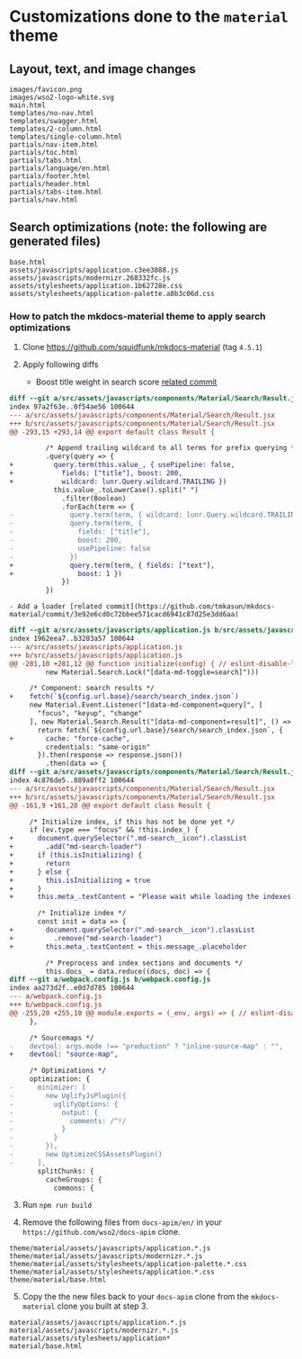 # Customizations done to the `material` theme

## Layout, text, and image changes

```
images/favicon.png
images/wso2-logo-white.svg
main.html
templates/no-nav.html
templates/swagger.html
templates/2-column.html
templates/single-column.html
partials/nav-item.html
partials/toc.html
partials/tabs.html
partials/language/en.html
partials/footer.html
partials/header.html
partials/tabs-item.html
partials/nav.html
```

## Search optimizations (note: the following are generated files)

```
base.html
assets/javascripts/application.c3ee3888.js
assets/javascripts/modernizr.268332fc.js
assets/stylesheets/application.1b62728e.css
assets/stylesheets/application-palette.a8b3c06d.css
```

### How to patch the mkdocs-material theme to apply search optimizations

1. Clone https://github.com/squidfunk/mkdocs-material (tag `4.5.1`)
2. Apply following diffs

   - Boost title weight in search score [related commit](https://github.com/tmkasun/mkdocs-material/commit/d46be032bea6c84c996f6308c743277a2ad1a060)

```diff
diff --git a/src/assets/javascripts/components/Material/Search/Result.jsx b/src/assets/javascripts/components/Material/Search/Result.jsx
index 97a2f63e..0f54ae56 100644
--- a/src/assets/javascripts/components/Material/Search/Result.jsx
+++ b/src/assets/javascripts/components/Material/Search/Result.jsx
@@ -293,15 +293,14 @@ export default class Result {

         /* Append trailing wildcard to all terms for prefix querying */
         .query(query => {
+          query.term(this.value_, { usePipeline: false,
+            fields: ["title"], boost: 200,
+            wildcard: lunr.Query.wildcard.TRAILING })
           this.value_.toLowerCase().split(" ")
             .filter(Boolean)
             .forEach(term => {
-              query.term(term, { wildcard: lunr.Query.wildcard.TRAILING })
-              query.term(term, {
-                fields: ["title"],
-                boost: 200,
-                usePipeline: false
-              })
+              query.term(term, { fields: ["text"],
+                boost: 1 })
             })
         })
```


    - Add a loader [related commit](https://github.com/tmkasun/mkdocs-material/commit/3e92e6cd0c72bbee571cacd6941c87d25e3dd6aa)

```diff
diff --git a/src/assets/javascripts/application.js b/src/assets/javascripts/application.js
index 1962eea7..b3203a57 100644
--- a/src/assets/javascripts/application.js
+++ b/src/assets/javascripts/application.js
@@ -281,10 +281,12 @@ function initialize(config) { // eslint-disable-line func-style
         new Material.Search.Lock("[data-md-toggle=search]")))

     /* Component: search results */
+    fetch(`${config.url.base}/search/search_index.json`)
     new Material.Event.Listener("[data-md-component=query]", [
       "focus", "keyup", "change"
     ], new Material.Search.Result("[data-md-component=result]", () => {
       return fetch(`${config.url.base}/search/search_index.json`, {
+        cache: "force-cache",
         credentials: "same-origin"
       }).then(response => response.json())
         .then(data => {
diff --git a/src/assets/javascripts/components/Material/Search/Result.jsx b/src/assets/javascripts/components/Material/Search/Result.jsx
index 4c876de5..889a8ff2 100644
--- a/src/assets/javascripts/components/Material/Search/Result.jsx
+++ b/src/assets/javascripts/components/Material/Search/Result.jsx
@@ -161,9 +161,20 @@ export default class Result {

     /* Initialize index, if this has not be done yet */
     if (ev.type === "focus" && !this.index_) {
+      document.querySelector(".md-search__icon").classList
+        .add("md-search-loader")
+      if (this.isInitializing) {
+        return
+      } else {
+        this.isInitializing = true
+      }
+      this.meta_.textContent = "Please wait while loading the indexes . . ."

       /* Initialize index */
       const init = data => {
+        document.querySelector(".md-search__icon").classList
+          .remove("md-search-loader")
+        this.meta_.textContent = this.message_.placeholder

         /* Preprocess and index sections and documents */
         this.docs_ = data.reduce((docs, doc) => {
diff --git a/webpack.config.js b/webpack.config.js
index aa273d2f..e0d7d785 100644
--- a/webpack.config.js
+++ b/webpack.config.js
@@ -255,20 +255,10 @@ module.exports = (_env, args) => { // eslint-disable-line complexity
     },

     /* Sourcemaps */
-    devtool: args.mode !== "production" ? "inline-source-map" : "",
+    devtool: "source-map",

     /* Optimizations */
     optimization: {
-      minimizer: [
-        new UglifyJsPlugin({
-          uglifyOptions: {
-            output: {
-              comments: /^!/
-            }
-          }
-        }),
-        new OptimizeCSSAssetsPlugin()
-      ],
       splitChunks: {
         cacheGroups: {
           commons: {
```

3. Run `npm run build`

4. Remove the following files from `docs-apim/en/` in your `https://github.com/wso2/docs-apim` clone.

```
theme/material/assets/javascripts/application.*.js
theme/material/assets/javascripts/modernizr.*.js
theme/material/assets/stylesheets/application-palette.*.css
theme/material/assets/stylesheets/application.*.css
theme/material/base.html
```

5. Copy the the new files back to your `docs-apim` clone from the `mkdocs-material` clone you built at step 3.

```
material/assets/javascripts/application.*.js
material/assets/javascripts/modernizr.*.js
material/assets/stylesheets/application*
material/base.html
```
